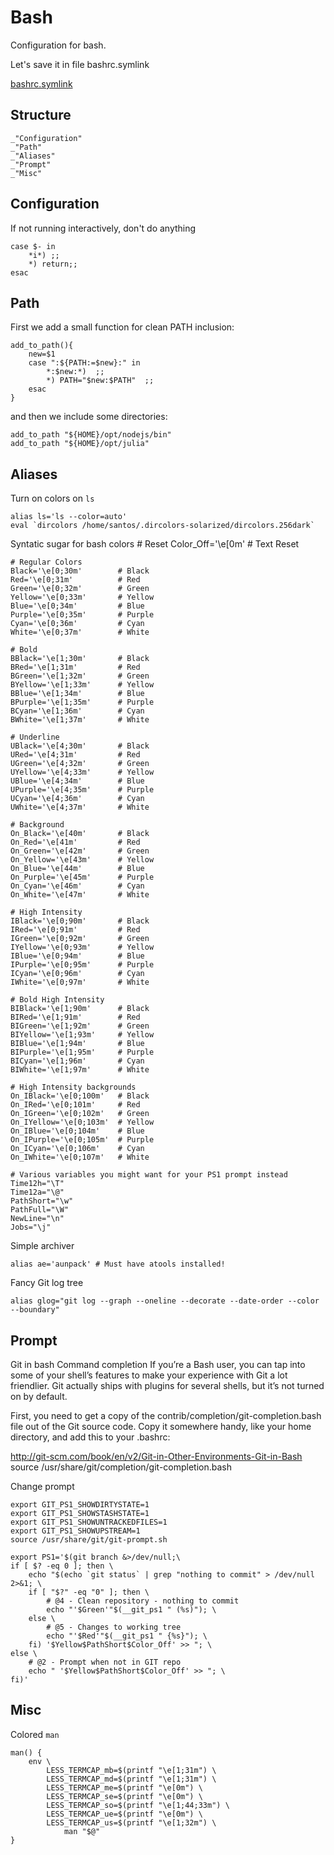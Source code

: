 # Bash

Configuration for bash.

Let's save it in file bashrc.symlink

[bashrc.symlink](#Structure "save:")

## Structure
    _"Configuration"
    _"Path"
    _"Aliases"
    _"Prompt"
    _"Misc"

## Configuration
If not running interactively, don't do anything

    case $- in
        *i*) ;;
        *) return;;
    esac

## Path

First we add a small function for clean PATH inclusion:

    add_to_path(){
        new=$1
        case ":${PATH:=$new}:" in
            *:$new:*)  ;;
            *) PATH="$new:$PATH"  ;;
        esac
    }

and then we include some directories:

    add_to_path "${HOME}/opt/nodejs/bin"
    add_to_path "${HOME}/opt/julia"

## Aliases
Turn on colors on `ls`

    alias ls='ls --color=auto'
    eval `dircolors /home/santos/.dircolors-solarized/dircolors.256dark`

Syntatic sugar for bash colors
    # Reset
    Color_Off='\e[0m'       # Text Reset
    
    # Regular Colors
    Black='\e[0;30m'        # Black
    Red='\e[0;31m'          # Red
    Green='\e[0;32m'        # Green
    Yellow='\e[0;33m'       # Yellow
    Blue='\e[0;34m'         # Blue
    Purple='\e[0;35m'       # Purple
    Cyan='\e[0;36m'         # Cyan
    White='\e[0;37m'        # White
    
    # Bold
    BBlack='\e[1;30m'       # Black
    BRed='\e[1;31m'         # Red
    BGreen='\e[1;32m'       # Green
    BYellow='\e[1;33m'      # Yellow
    BBlue='\e[1;34m'        # Blue
    BPurple='\e[1;35m'      # Purple
    BCyan='\e[1;36m'        # Cyan
    BWhite='\e[1;37m'       # White
    
    # Underline
    UBlack='\e[4;30m'       # Black
    URed='\e[4;31m'         # Red
    UGreen='\e[4;32m'       # Green
    UYellow='\e[4;33m'      # Yellow
    UBlue='\e[4;34m'        # Blue
    UPurple='\e[4;35m'      # Purple
    UCyan='\e[4;36m'        # Cyan
    UWhite='\e[4;37m'       # White
    
    # Background
    On_Black='\e[40m'       # Black
    On_Red='\e[41m'         # Red
    On_Green='\e[42m'       # Green
    On_Yellow='\e[43m'      # Yellow
    On_Blue='\e[44m'        # Blue
    On_Purple='\e[45m'      # Purple
    On_Cyan='\e[46m'        # Cyan
    On_White='\e[47m'       # White
    
    # High Intensity
    IBlack='\e[0;90m'       # Black
    IRed='\e[0;91m'         # Red
    IGreen='\e[0;92m'       # Green
    IYellow='\e[0;93m'      # Yellow
    IBlue='\e[0;94m'        # Blue
    IPurple='\e[0;95m'      # Purple
    ICyan='\e[0;96m'        # Cyan
    IWhite='\e[0;97m'       # White
    
    # Bold High Intensity
    BIBlack='\e[1;90m'      # Black
    BIRed='\e[1;91m'        # Red
    BIGreen='\e[1;92m'      # Green
    BIYellow='\e[1;93m'     # Yellow
    BIBlue='\e[1;94m'       # Blue
    BIPurple='\e[1;95m'     # Purple
    BICyan='\e[1;96m'       # Cyan
    BIWhite='\e[1;97m'      # White
    
    # High Intensity backgrounds
    On_IBlack='\e[0;100m'   # Black
    On_IRed='\e[0;101m'     # Red
    On_IGreen='\e[0;102m'   # Green
    On_IYellow='\e[0;103m'  # Yellow
    On_IBlue='\e[0;104m'    # Blue
    On_IPurple='\e[0;105m'  # Purple
    On_ICyan='\e[0;106m'    # Cyan
    On_IWhite='\e[0;107m'   # White

    # Various variables you might want for your PS1 prompt instead
    Time12h="\T"
    Time12a="\@"
    PathShort="\w"
    PathFull="\W"
    NewLine="\n"
    Jobs="\j"

Simple archiver

    alias ae='aunpack' # Must have atools installed!

Fancy Git log tree

    alias glog="git log --graph --oneline --decorate --date-order --color --boundary"


## Prompt
Git in bash
Command completion
If you’re a Bash user, you can tap into some of your shell’s features to make your experience with Git a lot friendlier. Git actually ships with plugins for several shells, but it’s not turned on by default.

First, you need to get a copy of the contrib/completion/git-completion.bash file out of the Git source code. Copy it somewhere handy, like your home directory, and add this to your .bashrc:

http://git-scm.com/book/en/v2/Git-in-Other-Environments-Git-in-Bash
source /usr/share/git/completion/git-completion.bash

Change prompt

    export GIT_PS1_SHOWDIRTYSTATE=1
    export GIT_PS1_SHOWSTASHSTATE=1
    export GIT_PS1_SHOWUNTRACKEDFILES=1
    export GIT_PS1_SHOWUPSTREAM=1
    source /usr/share/git/git-prompt.sh

    export PS1='$(git branch &>/dev/null;\
    if [ $? -eq 0 ]; then \
        echo "$(echo `git status` | grep "nothing to commit" > /dev/null 2>&1; \
        if [ "$?" -eq "0" ]; then \
            # @4 - Clean repository - nothing to commit
            echo "'$Green'"$(__git_ps1 " (%s)"); \
        else \
            # @5 - Changes to working tree
            echo "'$Red'"$(__git_ps1 " {%s}"); \
        fi) '$Yellow$PathShort$Color_Off' >> "; \
    else \
        # @2 - Prompt when not in GIT repo
        echo " '$Yellow$PathShort$Color_Off' >> "; \
    fi)'

## Misc
Colored `man`

    man() {
        env \
            LESS_TERMCAP_mb=$(printf "\e[1;31m") \
            LESS_TERMCAP_md=$(printf "\e[1;31m") \
            LESS_TERMCAP_me=$(printf "\e[0m") \
            LESS_TERMCAP_se=$(printf "\e[0m") \
            LESS_TERMCAP_so=$(printf "\e[1;44;33m") \
            LESS_TERMCAP_ue=$(printf "\e[0m") \
            LESS_TERMCAP_us=$(printf "\e[1;32m") \
                man "$@"
    }

